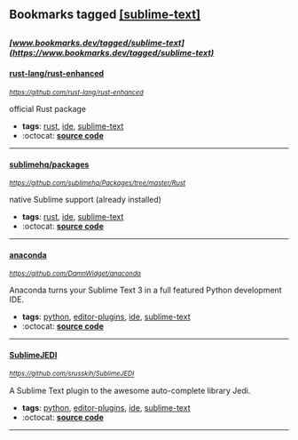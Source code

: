 ## Bookmarks tagged [[sublime-text]](https://www.bookmarks.dev/search?q=[sublime-text])

_<sup><sup>[www.bookmarks.dev/tagged/sublime-text](https://www.bookmarks.dev/tagged/sublime-text)</sup></sup>_
---
#### [rust-lang/rust-enhanced](https://github.com/rust-lang/rust-enhanced)
_<sup>https://github.com/rust-lang/rust-enhanced</sup>_

official Rust package
* **tags**: [rust](../tagged/rust.md), [ide](../tagged/ide.md), [sublime-text](../tagged/sublime-text.md)
* :octocat: **[source code](https://github.com/rust-lang/rust-enhanced)**
---
#### [sublimehq/packages](https://github.com/sublimehq/Packages/tree/master/Rust)
_<sup>https://github.com/sublimehq/Packages/tree/master/Rust</sup>_

native Sublime support (already installed)
* **tags**: [rust](../tagged/rust.md), [ide](../tagged/ide.md), [sublime-text](../tagged/sublime-text.md)
* :octocat: **[source code](https://github.com/sublimehq/Packages/tree/master/Rust)**
---
#### [anaconda](https://github.com/DamnWidget/anaconda)
_<sup>https://github.com/DamnWidget/anaconda</sup>_

Anaconda turns your Sublime Text 3 in a full featured Python development IDE.
* **tags**: [python](../tagged/python.md), [editor-plugins](../tagged/editor-plugins.md), [ide](../tagged/ide.md), [sublime-text](../tagged/sublime-text.md)
* :octocat: **[source code](https://github.com/DamnWidget/anaconda)**
---
#### [SublimeJEDI](https://github.com/srusskih/SublimeJEDI)
_<sup>https://github.com/srusskih/SublimeJEDI</sup>_

A Sublime Text plugin to the awesome auto-complete library Jedi.
* **tags**: [python](../tagged/python.md), [editor-plugins](../tagged/editor-plugins.md), [ide](../tagged/ide.md), [sublime-text](../tagged/sublime-text.md)
* :octocat: **[source code](https://github.com/srusskih/SublimeJEDI)**
---
